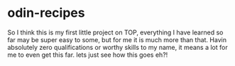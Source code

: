 # odin-recipes

So I think this is my first little project on TOP, everything I have learned so far may be super easy to some, but for me it is much more than that. Havin absolutely zero qualifications or worthy skills to my name, it means a lot for me to even get this far. lets just see how this goes eh?!